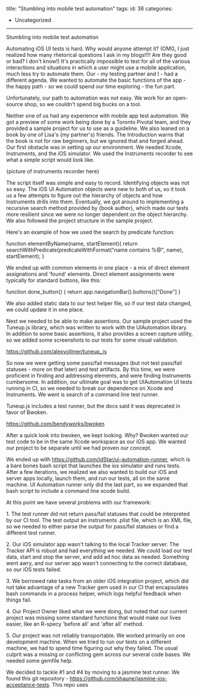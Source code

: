 title: "Stumbling into mobile test automation"
tags:
id: 36
categories:
  - Uncategorized
---

Stumbling into mobile test automation

Automating iOS UI tests is hard. Why would anyone attempt it? (OMG, I just realized how many rhetorical questions I ask in my blogs!!!! Are they good or bad? I don't know!) It's practically impossible to test for all of the various interactions and situations in which a user might use a mobile application, much less try to automate them. Our - my testing partner and I - had a different agenda. We wanted to automate the basic functions of the app - the happy path - so we could spend our time exploring - the fun part.

Unfortunately, our path to automation was not easy. We work for an open-source shop, so we couldn't spend big bucks on a tool.

Neither one of us had any experience with mobile app test automation. We got a preview of some work being done by a Toronto Pivotal team, and they provided a sample project for us to use as a guideline. We also leaned on a book by one of Lisa's (my partner's) friends. The Introduction warns that the book is not for raw beginners, but we ignored that and forged ahead. Our first obstacle was in setting up our environment. We needed Xcode, Instruments, and the iOS simulator. We used the Instruments recorder to see what a simple script would look like.

{picture of instruments recorder here}

The script itself was simple and easy to record. Identifying objects was not so easy. The iOS UI Automation objects were new to both of us, so it took us a few attempts to figure out the hierarchy of objects and how Instruments drills into them. Eventually, we got around to implementing a recursive search method provided by {book author}, which made our tests more resilient since we were no longer dependent on the object hierarchy. We also followed the project structure in the sample project.

Here's an example of how we used the search by predicate function:

function elementByName(name, startElement){
return searchWithPredicate(predicateWithFormat("name contains %@", name), startElement);
}

We ended up with common elements in one place - a mix of direct element assignations and 'found' elements. Direct element assignments were typically for standard buttons, like this:

function done_button() {
return app.navigationBar().buttons()["Done"]
}

We also added static data to our test helper file, so if our test data changed, we could update it in one place.

Next we needed to be able to make assertions. Our sample project used the Tuneup.js library, which was written to work with the UIAutomation library. In addition to some basic assertions, it also provides a screen capture utility, so we added some screenshots to our tests for some visual validation.

https://github.com/alexvollmer/tuneup_js

So now we were getting some pass/fail messages (but not test pass/fail statuses - more on that later) and test artifacts. By this time, we were proficient in finding and addressing elements, and were finding Instruments cumbersome. In addition, our ultimate goal was to get UIAutomation UI tests running in CI, so we needed to break our dependence on Xcode and Instruments. We went is search of a command line test runner.

Tuneup.js includes a test runner, but the docs said it was deprecated in favor of Bwoken.

https://github.com/bendyworks/bwoken

After a quick look into bwoken, we kept looking. Why? Bwoken wanted our test code to be in the same Xcode workspace as our iOS app. We wanted our project to be separate until we had proven our concept.

We ended up with https://github.com/idStar/ui-automation-runner, which is a bare bones bash script that launches the ios simulator and runs tests. After a few iterations, we realized we also wanted to build our iOS and server apps locally, launch them, and run our tests, all on the same machine. UI Automation runner only did the last part, so we expanded that bash script to include a command line xcode build.

At this point we have several problems with our framework:

1\. The test runner did not return pass/fail statuses that could be interpreted by our CI tool. The test output an instruments .plist file, which is an XML file, so we needed to either parse the output for pass/fail statuses or find a different test runner.

2\. Our iOS simulator app wasn't talking to the local Tracker server. The Tracker API is robust and had everything we needed. We could load our test data, start and stop the server, and add ad hoc data as needed. Something went awry, and our server app wasn't connecting to the correct database, so our iOS tests failed.

3\. We borrowed rake tasks from an older iOS integration project, which did not take advantage of a new Tracker gem used in our CI that encapsulates bash commands in a process helper, which logs helpful feedback when things fail.

4\. Our Project Owner liked what we were doing, but noted that our current project was missing some standard functions that would make our lives easier, like an R-specy 'before all' and 'after all' method.

5\. Our project was not reliably transportable. We worked primarily on one development machine. When we tried to run our tests on a different machine, we had to spend time figuring out why they failed. The usual culprit was a missing or conflicting gem across our several code bases. We needed some gemfile help.

We decided to tackle #1 and #4 by moving to a jasmine test runner. We found this git repository - https://github.com/shaune/jasmine-ios-acceptance-tests. This repo uses